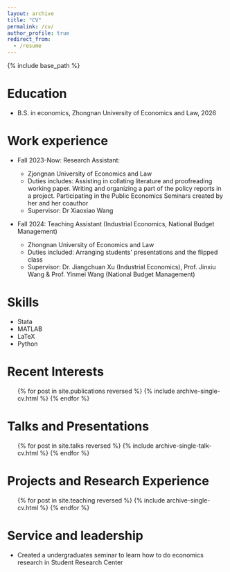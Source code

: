 ```yaml
---
layout: archive
title: "CV"
permalink: /cv/
author_profile: true
redirect_from:
  - /resume
---
```


{% include base_path %}

Education
======
* B.S. in economics, Zhongnan University of Economics and Law, 2026

Work  experience
======
* Fall 2023-Now: Research Assistant:
  * Zjongnan University of Economics and Law
  * Duties includes: Assisting in collating literature and proofreading working paper.
                     Writing and organizing a part of the policy reports in a project.
                     Participating in the Public Economics Seminars created by her and her coauthor
  * Supervisor: Dr Xiaoxiao Wang

* Fall 2024: Teaching Assistant (Industrial Economics, National Budget Management) 
  * Zhongnan University of Economics and Law
  * Duties included: Arranging students' presentations and the flipped class
  * Supervisor: Dr. Jiangchuan Xu (Industrial Economics), Prof. Jinxiu Wang & Prof. Yinmei Wang (National Budget Management)

  
Skills
======
* Stata
* MATLAB
* LaTeX
* Python

Recent Interests
======
  <ul>{% for post in site.publications reversed %}
    {% include archive-single-cv.html %}
  {% endfor %}</ul>
  
Talks and Presentations
======
  <ul>{% for post in site.talks reversed %}
    {% include archive-single-talk-cv.html  %}
  {% endfor %}</ul>
  
Projects and Research Experience
======
  <ul>{% for post in site.teaching reversed %}
    {% include archive-single-cv.html %}
  {% endfor %}</ul>
  
Service and leadership
======
* Created a undergraduates seminar to learn how to do economics research in Student Research Center
